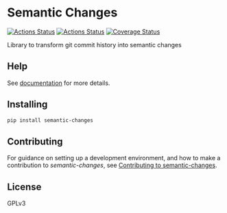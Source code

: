 # Semantic Changes

[![Actions Status](https://github.com/lyz-code/semantic-changes/workflows/Tests/badge.svg)](https://github.com/lyz-code/semantic-changes/actions)
[![Actions Status](https://github.com/lyz-code/semantic-changes/workflows/Build/badge.svg)](https://github.com/lyz-code/semantic-changes/actions)
[![Coverage Status](https://coveralls.io/repos/github/lyz-code/semantic-changes/badge.svg?branch=master)](https://coveralls.io/github/lyz-code/semantic-changes?branch=master)

Library to transform git commit history into semantic changes

## Help

See [documentation](https://lyz-code.github.io/semantic-changes) for more details.

## Installing

```bash
pip install semantic-changes
```

## Contributing

For guidance on setting up a development environment, and how to make
a contribution to *semantic-changes*, see [Contributing to
semantic-changes](https://lyz-code.github.io/semantic-changes/contributing).

## License

GPLv3
